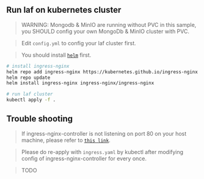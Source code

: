 
## Run laf on kubernetes cluster

> WARNING: Mongodb & MinIO are running without PVC in this sample, you SHOULD config your own MongoDb & MinIO cluster with PVC. 

> Edit `config.yml` to config your laf cluster first.

> You should install [`helm`](https://helm.sh/) first.

```sh
# install ingress-nginx
helm repo add ingress-nginx https://kubernetes.github.io/ingress-nginx
helm repo update
helm install ingress-nginx ingress-nginx/ingress-nginx

# run laf cluster
kubectl apply -f .
```


## Trouble shooting

> If ingress-nginx-controller is not listening on port 80 on your host machine,
please refer to [`this link`](https://github.com/kubernetes/ingress-nginx/issues/4799#issuecomment-560406420).

> Please do re-apply with `ingress.yaml` by kubectl after modifying config of ingress-nginx-controller for every once.

> TODO